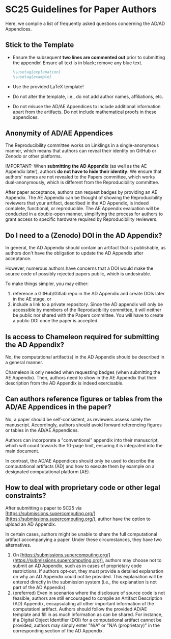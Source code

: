 # SC25 Guidelines for Paper Authors

Here, we compile a list of frequently asked questions concerning the AD/AD Appendices.

## Stick to the Template

- Ensure the subsequent **two lines are commented out** prior to submitting the appendix! Ensure all text is in black; remove any blue text.
  ```latex
  %\usetag{explanation}
  %\usetag{example}
  ```

- Use the provided LaTeX template!

- Do not alter the template, i.e., do not add author names, affiliations, etc.

- Do not misuse the AD/AE Appendices to include additional information apart from the artifacts. Do not include mathematical proofs in these appendices.

## Anonymity of AD/AE Appendices

The Reproducibility committee works on Linklings in a single-anonymous manner, which means that authors can reveal their identity on GitHub or Zenodo or other platforms.

IMPORTANT: When **submitting the AD Appendix** (as well as the AE Appendix later), authors **do not have to hide their identity**. We ensure that authors' names are not revealed to the Papers committee, which works dual-anonymously, which is different from the Reproducibility committee.

After paper acceptance, authors can request badges by providing an AE Appendix. The AE Appendix can be thought of
showing the Reproducibility reviewers that your artifact, described in the AD Appendix,  is indeed complete, functional, or reproducible. The AE Appendix evaluation will be conducted in a double-open manner, simplifying the process for authors to grant access to specific hardware required by Reproducibility reviewers.

## Do I need to a (Zenodo) DOI in the AD Appendix?

In general, the AD Appendix should contain an artifact that is publishable, as authors don't have the obligation to update the AD Appendix after acceptance.

However, numerous authors have concerns that a DOI would make the source code of possibly rejected papers public, which is undesirable.

To make things simpler, you may either:
1. reference a GitHub/Gitlab repo in the AD Appendix and create DOIs later in the AE stage, or
2. include a link to a private repository. Since the AD appendix will only be accessible by members of the Reproducibility committee, it will neither be public nor shared with the Papers committee. You will have to create a public DOI once the paper is accepted.

## Is access to Chameleon required for submitting the AD Appendix?

No, the computational artifact(s) in the AD Appendix should be described in a general manner.

Chameleon is only needed when requesting badges (when submitting the AE Appendix). Then, authors need to show in the AE Appendix that their description from the AD Appendix is indeed exercisable.

## Can authors reference figures or tables from the AD/AE Appendices in the paper?

No, a paper should be self-consistent, as reviewers assess solely the manuscript.
Accordingly, authors should avoid forward referencing figures or tables in the AD/AE Appendices.

Authors can incorporate a "conventional" appendix into their manuscript, which will count towards the 10-page limit, ensuring it is integrated into the main document.

In contrast, the AD/AE Appendices should only be used to describe the computational artifacts (AD)
and how to execute them by example on a designated computational platform (AE).

## How to deal with proprietary code or other legal constraints?

After submitting a paper to SC25 via [https://submissions.supercomputing.org/](https://submissions.supercomputing.org/), author have the option to upload an AD Appendix.


In certain cases, authors might be unable to share the full computational artifact accompanying a paper. Under these circumstances, they have two alternatives.

1. On [https://submissions.supercomputing.org/](https://submissions.supercomputing.org/), authors may choose not to submit an AD Appendix, such as in cases of proprietary code restrictions. If authors opt-out, they must provide a detailed explanation on why
an AD Appendix could not be provided. This explanation will be entered directly in the submission system (i.e., the explanation is not part of the AD Appendix).
2. (preferred) Even in scenarios where the disclosure of source code is not feasible, authors are still encouraged to compile an Artifact Description (AD) Appendix, encapsulating all other important information of the computationl artifact.
Authors should follow the provided AD/AE template and fill in as much information as can be shared.
For instance, if a Digital Object Identifier (DOI) for a computational artifact cannot be provided, authors may simply enter "N/A" or "N/A (proprietary)" in the corresponding section of the AD Appendix.
